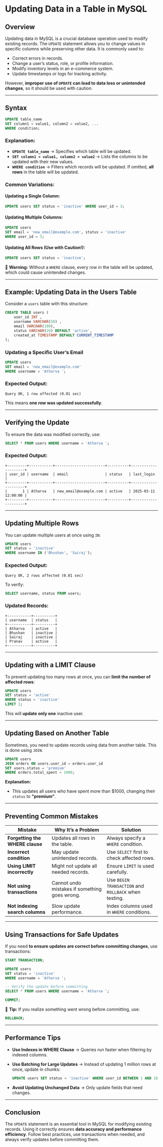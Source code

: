 
# **Updating Data in a Table in MySQL**  

## **Overview**  

Updating data in MySQL is a crucial database operation used to modify existing records. The `UPDATE` statement allows you to change values in specific columns while preserving other data. It is commonly used to:  

- Correct errors in records.  
- Change a user’s status, role, or profile information.  
- Modify inventory levels in an e-commerce system.  
- Update timestamps or logs for tracking activity.  

However, **improper use of `UPDATE` can lead to data loss or unintended changes**, so it should be used with caution.  

---

## **Syntax**  

```sql
UPDATE table_name
SET column1 = value1, column2 = value2, ...
WHERE condition;
```

### **Explanation:**  

- **`UPDATE table_name`** → Specifies which table will be updated.  
- **`SET column1 = value1, column2 = value2`** → Lists the columns to be updated with their new values.  
- **`WHERE condition`** → Filters which records will be updated. If omitted, **all rows** in the table will be updated.  

### **Common Variations:**  

#### **Updating a Single Column:**  

```sql
UPDATE users SET status = 'inactive' WHERE user_id = 3;
```

#### **Updating Multiple Columns:**  

```sql
UPDATE users 
SET email = 'new_email@example.com', status = 'inactive' 
WHERE user_id = 3;
```

#### **Updating All Rows (Use with Caution!):**  

```sql
UPDATE users SET status = 'inactive';
```

🚨 **Warning:** Without a `WHERE` clause, every row in the table will be updated, which could cause unintended changes.

---

## **Example: Updating Data in the Users Table**  

Consider a `users` table with this structure:  

```sql
CREATE TABLE users (
    user_id INT ,
    username VARCHAR(50) ,
    email VARCHAR(100),
    status VARCHAR(20) DEFAULT 'active',
    created_at TIMESTAMP DEFAULT CURRENT_TIMESTAMP
);
```

### **Updating a Specific User’s Email**  

```sql
UPDATE users
SET email = 'new_email@example.com'
WHERE username = 'Atharva ';
```

### **Expected Output:**  

```plaintext
Query OK, 1 row affected (0.01 sec)
```

This means **one row was updated successfully**.  

---

## **Verifying the Update**  

To ensure the data was modified correctly, use:  

```sql
SELECT * FROM users WHERE username = 'Atharva ';
```

### **Expected Output:**  

```plaintext
+---------+-----------+-----------------------+----------+---------------------+
| user_id | username  | email                 | status   | last_login          |
+---------+-----------+-----------------------+----------+---------------------+
|       1 | Atharva   | new_email@example.com | active   | 2025-03-11 12:00:00 |
+---------+-----------+-----------------------+----------+---------------------+
```

---

## **Updating Multiple Rows**  

You can update multiple users at once using `IN`:  

```sql
UPDATE users
SET status = 'inactive'
WHERE username IN ('Bhushan', 'Sairaj');
```

### **Expected Output:**  

```plaintext
Query OK, 2 rows affected (0.01 sec)
```

To verify:  

```sql
SELECT username, status FROM users;
```

### **Updated Records:**  

```plaintext
+-----------+----------+
| username  | status   |
+-----------+----------+
| Atharva   | active   |
| Bhushan   | inactive |
| Sairaj    | inactive |
| Pranav    | active   |
+-----------+----------+
```

---

## **Updating with a LIMIT Clause**  

To prevent updating too many rows at once, you can **limit the number of affected rows**:  

```sql
UPDATE users
SET status = 'active'
WHERE status = 'inactive'
LIMIT 1;
```

This will **update only one** inactive user.

---

## **Updating Based on Another Table**  

Sometimes, you need to update records using data from another table. This is done using `JOIN`.  

```sql
UPDATE users 
JOIN orders ON users.user_id = orders.user_id
SET users.status = 'premium'
WHERE orders.total_spent > 1000;
```

**Explanation:**  

- This updates all users who have spent more than $1000, changing their `status` to **"premium"**.  

---

## **Preventing Common Mistakes**  

| Mistake | Why It’s a Problem | Solution |
|---------|--------------------|----------|
| **Forgetting the WHERE clause** | Updates all rows in the table. | Always specify a `WHERE` condition. |
| **Incorrect condition** | May update unintended records. | Use `SELECT` first to check affected rows. |
| **Using LIMIT incorrectly** | Might not update all needed records. | Ensure `LIMIT` is used carefully. |
| **Not using transactions** | Cannot undo mistakes if something goes wrong. | Use `BEGIN TRANSACTION` and `ROLLBACK` when testing. |
| **Not indexing search columns** | Slow update performance. | Index columns used in `WHERE` conditions. |

---

## **Using Transactions for Safe Updates**  

If you need **to ensure updates are correct before committing changes**, use transactions:  

```sql
START TRANSACTION;

UPDATE users 
SET status = 'inactive' 
WHERE username = 'Atharva ';

-- Verify the update before committing
SELECT * FROM users WHERE username = 'Atharva ';

COMMIT;
```

🚀 **Tip:** If you realize something went wrong before committing, use:  

```sql
ROLLBACK;
```

---

## **Performance Tips**  

- **Use Indexes in WHERE Clause** → Queries run faster when filtering by indexed columns.  
- **Use Batching for Large Updates** → Instead of updating 1 million rows at once, update in chunks:  

  ```sql
  UPDATE users SET status = 'inactive' WHERE user_id BETWEEN 1 AND 10000;
  ```

- **Avoid Updating Unchanged Data** → Only update fields that need changes.  

---

## **Conclusion**  

The `UPDATE` statement is an essential tool in MySQL for modifying existing records. Using it correctly ensures **data accuracy and performance efficiency**. Follow best practices, use transactions when needed, and always verify updates before committing them.
